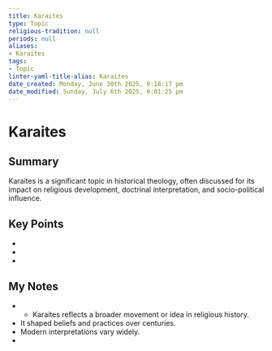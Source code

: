 ```yaml
---
title: Karaites
type: Topic
religious-tradition: null
periods: null
aliases:
- Karaites
tags:
- Topic
linter-yaml-title-alias: Karaites
date_created: Monday, June 30th 2025, 9:18:17 pm
date_modified: Sunday, July 6th 2025, 9:01:25 pm
---
```


# Karaites

## Summary
Karaites is a significant topic in historical theology, often discussed for its impact on religious development, doctrinal interpretation, and socio-political influence.

## Key Points
- 
- 
- 

## My Notes
- - Karaites reflects a broader movement or idea in religious history.
- It shaped beliefs and practices over centuries.
- Modern interpretations vary widely.
- 